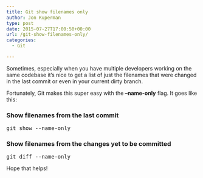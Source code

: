 ```yaml
---
title: Git show filenames only
author: Jon Kuperman
type: post
date: 2015-07-27T17:00:50+00:00
url: /git-show-filenames-only/
categories:
  - Git

---
```

Sometimes, especially when you have multiple developers working on the same codebase it&#8217;s nice to get a list of just the filenames that were changed in the last commit or even in your current dirty branch.

Fortunately, Git makes this super easy with the **&#8211;name-only** flag. It goes like this:

### Show filenames from the last commit

<pre class="lang:sh decode:true ">git show --name-only</pre>

### Show filenames from the changes yet to be committed

<pre class="lang:sh decode:true ">git diff --name-only</pre>

Hope that helps!
